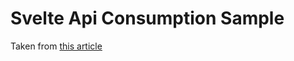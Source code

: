 # Svelte Api Consumption Sample

Taken from [this article](https://blog.logrocket.com/consuming-rest-apis-in-svelte/)